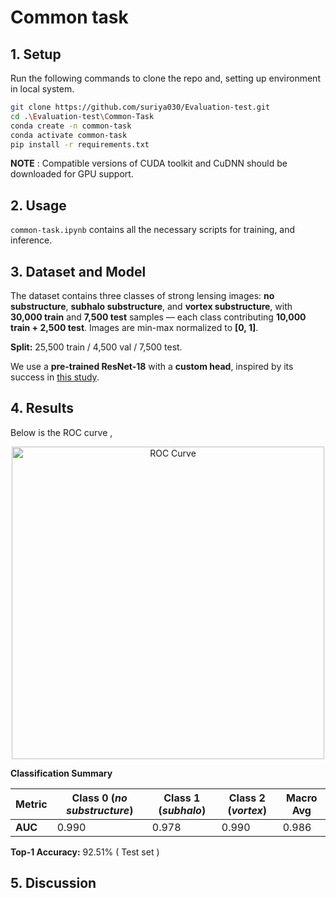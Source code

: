 # **Common task**

## **1. Setup**
Run the following commands to clone the repo and, setting up environment in local system.
```bash
git clone https://github.com/suriya030/Evaluation-test.git
cd .\Evaluation-test\Common-Task
conda create -n common-task 
conda activate common-task
pip install -r requirements.txt
```
**NOTE** : Compatible versions of CUDA toolkit and CuDNN should be downloaded for GPU support. 

## **2. Usage**
```common-task.ipynb``` contains all the necessary scripts for training, and inference.


## 3. **Dataset and Model**

The dataset contains three classes of strong lensing images: **no substructure**, **subhalo substructure**, and **vortex substructure**, with **30,000 train** and **7,500 test** samples — each class contributing **10,000 train + 2,500 test**. Images are min-max normalized to **[0, 1]**.

**Split:** 25,500 train / 4,500 val / 7,500 test.

We use a **pre-trained ResNet-18** with a **custom head**, inspired by its success in [this study](https://arxiv.org/abs/2008.12731).


## 4. **Results** 

Below is the ROC curve ,

<p align="center">
  <img src="figures/roc_curve.png" alt="ROC Curve" width="500"/>
</p>

**Classification Summary**

| Metric     | Class 0 (*no substructure*) | Class 1 (*subhalo*) | Class 2 (*vortex*) | Macro Avg |
|------------|-----------------------------|----------------------|--------------------|------------|
| **AUC**    | 0.990                       | 0.978               | 0.990             | 0.986      |

**Top-1 Accuracy:** 92.51% ( Test set )


## **5. Discussion**



